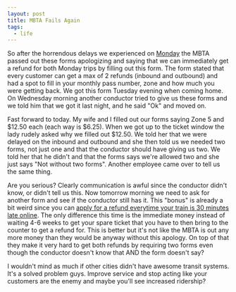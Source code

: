 ```yaml
---
layout: post
title: MBTA Fails Again
tags:
  - life
---
```

<p>So after the horrendous delays we experienced on <a href="http://boston.cbslocal.com/2011/03/01/mbcr-worcester-4-hour-train-ride-%E2%80%98frustrating-for-everybody%E2%80%99/">Monday</a>&nbsp;the MBTA passed out these forms apologizing and saying that we can immediately get a refund for both Monday trips by filling out this form. The form stated that every customer can get a max of 2 refunds (inbound and outbound) and had a spot to fill in your monthly pass number, zone and how much you were getting back. We got this form Tuesday evening when coming home. On Wednesday morning another conductor tried to give us these forms and we told him that we got it last night, and he said "Ok" and moved on.</p><p>Fast forward to today. My wife and I filled out our forms saying Zone 5 and $12.50 each (each way is $6.25). When we got up to the ticket window the lady rudely asked why we filled out $12.50. We told her that we were delayed on the inbound and outbound and she then told us we needed two forms, not just one and that the conductor should have giving us two. We told her that he didn't and that the forms says we're allowed two and she just says "Not without two forms". Another employee came over to tell us the same thing.</p><p>Are you serious? Clearly communication is awful since the conductor didn't know, or didn't tell us this. Now tomorrow morning we need to ask for another form and see if the conductor still has it. This "bonus" is already a bit weird since you can <a href="http://mbta.com/customer_support/on_time_service_guarantee/">apply for a refund everytime your train is 30 minutes late online</a>. The only difference this time is the immediate money instead of waiting 4-6 weeks to get your spare ticket that you have to then bring to the counter to get a refund for. This is better but it's not like the MBTA is out any more money than they would be anyway without this apology. On top of that they make it very hard to get both refunds by requiring two forms even though the conductor doesn't know that AND the form doesn't say?</p><p>I wouldn't mind as much if other cities didn't have awesome transit systems. It's a solved problem guys. Improve service and stop acting like your customers are the enemy and maybe you'll see increased ridership?</p><p>&nbsp;</p>
